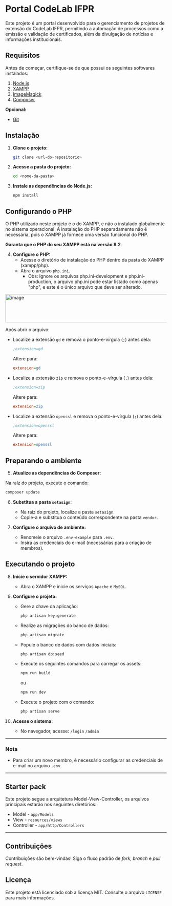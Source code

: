 # Portal CodeLab IFPR

Este projeto é um portal desenvolvido para o gerenciamento de projetos de extensão do CodeLab IFPR, permitindo a automação de processos como a emissão e validação de certificados, além da divulgação de notícias e informações institucionais.

## Requisitos

Antes de começar, certifique-se de que possui os seguintes softwares instalados:

1. [Node.js](https://nodejs.org/en/download/package-manager)
2. [XAMPP](https://sourceforge.net/projects/xampp/files/XAMPP%20Windows/8.2.12/xampp-windows-x64-8.2.12-0-VS16-installer.exe/download)
3. [ImageMagick](https://www.php.net/manual/en/book.imagick.php)
4. [Composer](https://getcomposer.org/download/)

**Opcional:**
- [Git](https://git-scm.com/downloads)

## Instalação

1. **Clone o projeto:**

   ```bash
   git clone <url-do-repositorio>
   ```

2. **Acesse a pasta do projeto:**

   ```bash
   cd <nome-da-pasta>
   ```

3. **Instale as dependências do Node.js:**

   ```bash
   npm install
   ```
## Configurando o PHP
O PHP utilizado neste projeto é o do XAMPP, e não o instalado globalmente no sistema operacional. A instalação do PHP separadamente não é necessária, pois o XAMPP já fornece uma versão funcional do PHP.

**Garanta que o PHP do seu XAMPP está na versão 8.2**.

4. **Configure o PHP:**
   - Acesse o diretório de instalação do PHP dentro da pasta do XAMPP (xampp/php).
   - Abra o arquivo `php.ini`.
     - Obs: Ignore os arquivos php.ini-development e php.ini-production, o arquivo php.ini pode estar listado como apenas "php", e este é o único arquivo que deve ser alterado.  
  <img width="608" height="88" alt="image" src="https://github.com/user-attachments/assets/394ddb3a-636c-4754-9e7c-6a01d5645a66" />

Após abrir o arquivo:
   - Localize a extensão `gd` e remova o ponto-e-vírgula (`;`) antes dela:
     ```ini
     ;extension=gd
     ```
     Altere para:
     ```ini
     extension=gd
     ```
   - Localize a extensão `zip` e remova o ponto-e-vírgula (`;`) antes dela:
     ```ini
     ;extension=zip
     ```
     Altere para:
     ```ini
     extension=zip
     ```
   - Localize a extensão `openssl` e remova o ponto-e-vírgula (`;`) antes dela:
     ```ini
     ;extension=openssl
     ```
     Altere para:
     ```ini
     extension=openssl
     ```
## Preparando o ambiente

5. **Atualize as dependências do Composer:**

Na raíz do projeto, execute o comando:
   ```bash
   composer update
   ```

6. **Substitua a pasta `setasign`:**
   - Na raiz do projeto, localize a pasta `setasign`.
   - Copie-a e substitua o conteúdo correspondente na pasta `vendor`.

7. **Configure o arquivo de ambiente:**
   - Renomeie o arquivo `.env-example` para `.env`.
   - Insira as credenciais do e-mail (necessárias para a criação de membros).

## Executando o projeto

8. **Inicie o servidor XAMPP:**
   - Abra o XAMPP e inicie os serviços `Apache` e `MySQL`.
  
9. **Configure o projeto:**
    - Gere a chave da aplicação:
      ```bash
      php artisan key:generate
      ```
    - Realize as migrações do banco de dados:
      ```bash
      php artisan migrate
      ```
    - Popule o banco de dados com dados iniciais:
      ```bash
      php artisan db:seed
      ```
    - Execute os seguintes comandos para carregar os assets:
      ```bash
      npm run build
      ```
      ou
      
      ```bash
      npm run dev
      ```
    - Execute o projeto com o comando:
      ```bash
      php artisan serve
      ```

10. **Acesse o sistema:**
    - No navegador, acesse:
      `/login`
      `/admin`

---

### Nota

- Para criar um novo membro, é necessário configurar as credenciais de e-mail no arquivo `.env`.

---
## Starter pack
Este projeto segue a arquitetura Model-View-Controller, os arquivos principais estarão nos seguintes diretórios:
- Model - `app/Models`
- View - `resources/views`
- Controller - `app/http/Controllers`
---


## Contribuições

Contribuições são bem-vindas! Siga o fluxo padrão de *fork*, *branch* e *pull request*.

## Licença

Este projeto está licenciado sob a licença MIT. Consulte o arquivo `LICENSE` para mais informações.
